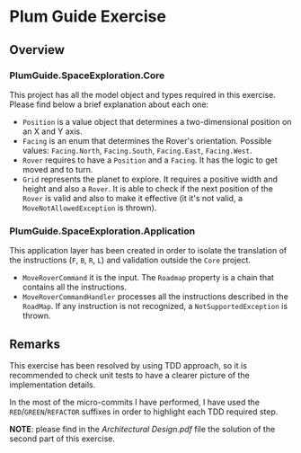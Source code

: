 # Plum Guide Exercise

## Overview

### PlumGuide.SpaceExploration.Core
This project has all the model object and types required in this exercise. Please find below a brief explanation about each one:
- `Position` is a value object that determines a two-dimensional position on an X and Y axis.
- `Facing` is an enum that determines the Rover's orientation. Possible values: `Facing.North`, `Facing.South`, `Facing.East`, `Facing.West`.
- `Rover` requires to have a `Position` and a `Facing`. It has the logic to get moved and to turn.
- `Grid` represents the planet to explore. It requires a positive width and height and also a `Rover`. It is able to check if the next position of the `Rover` is valid and also to make it effective (it it's not valid, a `MoveNotAllowedException` is thrown).


### PlumGuide.SpaceExploration.Application
This application layer has been created in order to isolate the translation of the instructions (`F`, `B`, `R`, `L`) and validation outside the `Core` project.

- `MoveRoverCommand` it is the input. The `Roadmap` property is a chain that contains all the instructions.
- `MoveRoverCommandHandler` processes all the instructions described in the `RoadMap`. If any instruction is not recognized, a `NotSupportedException` is thrown.

## Remarks

This exercise has been resolved by using TDD approach, so it is recommended to check unit tests to have a clearer picture of the implementation details.

In the most of the micro-commits I have performed, I have used the `RED`/`GREEN`/`REFACTOR` suffixes in order to highlight each TDD required step.

**NOTE**: please find in the *Architectural Design.pdf* file the solution of the second part of this exercise. 
